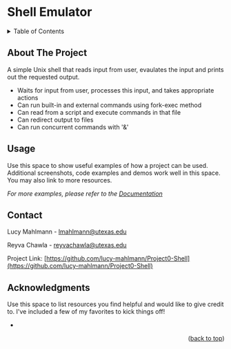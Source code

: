 # Shell Emulator


<!-- TABLE OF CONTENTS -->
<details>
  <summary>Table of Contents</summary>
  <ol>
    <li>
      <a href="#about-the-project">About The Project</a>
    </li>
    <li><a href="#usage">Usage</a></li>
    <li><a href="#contact">Contact</a></li>
    <li><a href="#acknowledgments">Acknowledgments</a></li>
  </ol>
</details>



<!-- ABOUT THE PROJECT -->
## About The Project

A simple Unix shell that reads input from user, evaulates the input and prints out the requested output.

* Waits for input from user, processes this input, and takes appropriate actions
* Can run built-in and external commands using fork-exec method
* Can read from a script and execute commands in that file
* Can redirect output to files
* Can run concurrent commands with '&' 



<!-- USAGE EXAMPLES -->
## Usage

Use this space to show useful examples of how a project can be used. Additional screenshots, code examples and demos work well in this space. You may also link to more resources.

_For more examples, please refer to the [Documentation](https://www.cs.utexas.edu/~ans/classes/cs439/projects/shell_project/shell.html)_



<!-- CONTACT -->
## Contact

Lucy Mahlmann - lmahlmann@utexas.edu

Reyva Chawla - reyvachawla@utexas.edu

Project Link: [https://github.com/lucy-mahlmann/Project0-Shell](https://github.com/lucy-mahlmann/Project0-Shell)




<!-- ACKNOWLEDGMENTS -->
## Acknowledgments

Use this space to list resources you find helpful and would like to give credit to. I've included a few of my favorites to kick things off!

* 

<p align="right">(<a href="#readme-top">back to top</a>)</p>

